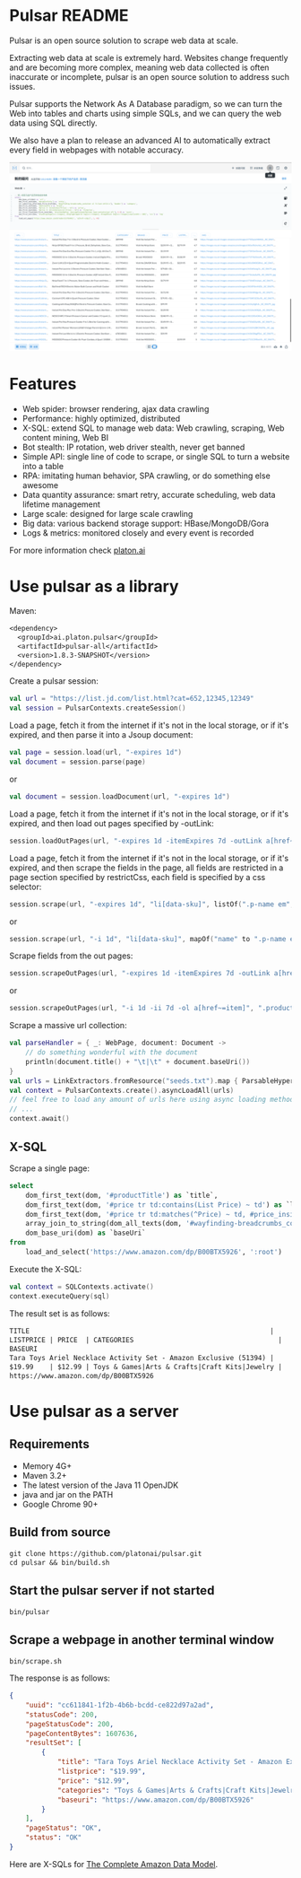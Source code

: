 Pulsar README
===================

Pulsar is an open source solution to scrape web data at scale.

Extracting web data at scale is extremely hard. Websites change frequently and are becoming more complex, meaning web data collected is often inaccurate or incomplete, pulsar is an open source solution to address such issues.

Pulsar supports the Network As A Database paradigm, so we can turn the Web into tables and charts using simple SQLs, and we can query the web data using SQL directly.

We also have a plan to release an advanced AI to automatically extract every field in webpages with notable accuracy.

![product-screenshot](docs/images/pulsar-product-screenshot-1.png)

# Features
- Web spider: browser rendering, ajax data crawling
- Performance: highly optimized, distributed
- X-SQL: extend SQL to manage web data: Web crawling, scraping, Web content mining, Web BI
- Bot stealth: IP rotation, web driver stealth, never get banned
- Simple API: single line of code to scrape, or single SQL to turn a website into a table
- RPA: imitating human behavior, SPA crawling, or do something else awesome
- Data quantity assurance: smart retry, accurate scheduling, web data lifetime management
- Large scale: designed for large scale crawling
- Big data: various backend storage support: HBase/MongoDB/Gora
- Logs & metrics: monitored closely and every event is recorded

For more information check [platon.ai](http://platon.ai)

# Use pulsar as a library

Maven:

```
<dependency>
  <groupId>ai.platon.pulsar</groupId>
  <artifactId>pulsar-all</artifactId>
  <version>1.8.3-SNAPSHOT</version>
</dependency>
```

Create a pulsar session:
```kotlin
val url = "https://list.jd.com/list.html?cat=652,12345,12349"
val session = PulsarContexts.createSession()
```
Load a page, fetch it from the internet if it's not in the local storage, or if it's expired, and then parse it into a Jsoup document:
```kotlin
val page = session.load(url, "-expires 1d")
val document = session.parse(page)
```
or
```kotlin
val document = session.loadDocument(url, "-expires 1d")
```
Load a page, fetch it from the internet if it's not in the local storage, or if it's expired, and then load out pages specified by -outLink:
```kotlin
session.loadOutPages(url, "-expires 1d -itemExpires 7d -outLink a[href~=item]")
```
Load a page, fetch it from the internet if it's not in the local storage, or if it's expired, and then scrape the fields in the page, all fields are restricted in a page section specified by restrictCss, each field is specified by a css selector:
```kotlin
session.scrape(url, "-expires 1d", "li[data-sku]", listOf(".p-name em", ".p-price"))
```
or
```kotlin
session.scrape(url, "-i 1d", "li[data-sku]", mapOf("name" to ".p-name em", "price" to ".p-price"))
```
Scrape fields from the out pages:
```kotlin
session.scrapeOutPages(url, "-expires 1d -itemExpires 7d -outLink a[href~=item]", ".product-intro", listOf(".sku-name", ".p-price"))
```
or
```kotlin
session.scrapeOutPages(url, "-i 1d -ii 7d -ol a[href~=item]", ".product-intro", mapOf("name" to ".sku-name", "price" to ".p-price"))
```
Scrape a massive url collection:
```kotlin
val parseHandler = { _: WebPage, document: Document ->
    // do something wonderful with the document
    println(document.title() + "\t|\t" + document.baseUri())
}
val urls = LinkExtractors.fromResource("seeds.txt").map { ParsableHyperlink(it, parseHandler) }
val context = PulsarContexts.create().asyncLoadAll(urls)
// feel free to load any amount of urls here using async loading methods
// ...
context.await()
```
## X-SQL

Scrape a single page:

```sql
select
    dom_first_text(dom, '#productTitle') as `title`,
    dom_first_text(dom, '#price tr td:contains(List Price) ~ td') as `listprice`,
    dom_first_text(dom, '#price tr td:matches(^Price) ~ td, #price_inside_buybox') as `price`,
    array_join_to_string(dom_all_texts(dom, '#wayfinding-breadcrumbs_container ul li a'), '|') as `categories`,
    dom_base_uri(dom) as `baseUri`
from
    load_and_select('https://www.amazon.com/dp/B00BTX5926', ':root')
```

Execute the X-SQL:

```kotlin
val context = SQLContexts.activate()
context.executeQuery(sql)
```

The result set is as follows:

    TITLE                                                            | LISTPRICE | PRICE  | CATEGORIES                                    | BASEURI
    Tara Toys Ariel Necklace Activity Set - Amazon Exclusive (51394) | $19.99    | $12.99 | Toys & Games|Arts & Crafts|Craft Kits|Jewelry | https://www.amazon.com/dp/B00BTX5926

# Use pulsar as a server

## Requirements

- Memory 4G+
- Maven 3.2+
- The latest version of the Java 11 OpenJDK
- java and jar on the PATH
- Google Chrome 90+

## Build from source

    git clone https://github.com/platonai/pulsar.git
    cd pulsar && bin/build.sh

## Start the pulsar server if not started

```shell
bin/pulsar
```

## Scrape a webpage in another terminal window

```shell
bin/scrape.sh
```

The response is as follows:

```json
{
    "uuid": "cc611841-1f2b-4b6b-bcdd-ce822d97a2ad",
    "statusCode": 200,
    "pageStatusCode": 200,
    "pageContentBytes": 1607636,
    "resultSet": [
        {
            "title": "Tara Toys Ariel Necklace Activity Set - Amazon Exclusive (51394)",
            "listprice": "$19.99",
            "price": "$12.99",
            "categories": "Toys & Games|Arts & Crafts|Craft Kits|Jewelry",
            "baseuri": "https://www.amazon.com/dp/B00BTX5926"
        }
    ],
    "pageStatus": "OK",
    "status": "OK"
}
```

Here are X-SQLs for [The Complete Amazon Data Model](pulsar-app/pulsar-sites-support/pulsar-site-amazon/src/main/resources/config/sites/amazon/crawl/parse/sql).
